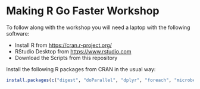 # Making R Go Faster Workshop

To follow along with the workshop you will need a laptop with the following software:

* Install R from https://cran.r-project.org/
* RStudio Desktop from https://www.rstudio.com
* Download the Scripts from this repository

Install the following R packages from CRAN in the usual way:

```r
install.packages(c("digest", "doParallel", "dplyr", "foreach", "microbenchmark", "profvis"))
```
